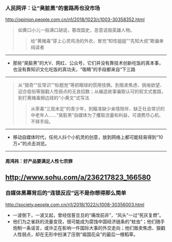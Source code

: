 ### 人民网评：让“臭脏黑”的套路再也没市场
http://opinion.people.com.cn/n1/2018/1023/c1003-30358352.html
>如黄口小儿一般满口胡说，篡改国史，恶意诋毁英雄人物。
>>给“黄赌毒”穿上心灵鸡汤的外衣，冒充“知性姐姐”“先知大叔”欺骗单纯读者
---
- 那些“臭脏黑”的大V、网红、公众号，它们并没有靠技术创新吃饭的真本事，也没有靠知识文化吃饭的真功夫，“吸睛”的手段都来自“下三路
---
>从“猎奇”“反常识”“标题党”等抓眼球的惯用伎俩，到贩卖焦虑、挑唆欲望、迎合低俗等狠戳人性弱点的无良招数；从编造故事骗取认可的软文式套路，到打黄赌毒擦边球的“小黄文”式写法
>>从荼毒“三观未定”的青少年，到瞄准缺少亲情陪伴、缺乏社会常识的中老年人……“臭脏黑”自媒体为了攫取流量和利益，可谓费尽心机、不择手段。
---
- 移动自媒体时代，任何人抖个小机灵的创意，放到网络上都可能轻易得到“10万+”的点击浏览。
---
#### 周鸿祎：好产品要满足人性七宗罪
http://www.sohu.com/a/236217823_166580
---
### 自媒体黑幕背后的“连锁反应”远不是你想得那么简单
http://society.people.com.cn/n1/2018/1022/c1008-30356003.html
- 一波倒下，一波又起，曾经信誓旦旦的“痛改前非”，“风头”一过“死灰复燃”。
- 他们为之雀跃的流量变现，很可能成为腐蚀中国经济链条的“蛀虫”；他们随手炮制一条谣言，或许正在影响一件国际大事的外交走向；他们贩卖焦虑、狠戳人性弱点，却在无形中扮演了压倒“祖国花朵”的最后一根稻草。